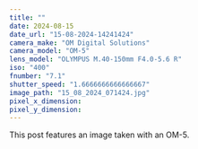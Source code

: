 ```yaml
---
title: ""
date: 2024-08-15
date_url: "15-08-2024-14241424"
camera_make: "OM Digital Solutions"
camera_model: "OM-5"
lens_model: "OLYMPUS M.40-150mm F4.0-5.6 R"
iso: "400"
fnumber: "7.1"
shutter_speed: "1.6666666666666667"
image_path: "15_08_2024_071424.jpg"
pixel_x_dimension: 
pixel_y_dimension: 
---
```


This post features an image taken with an OM-5.